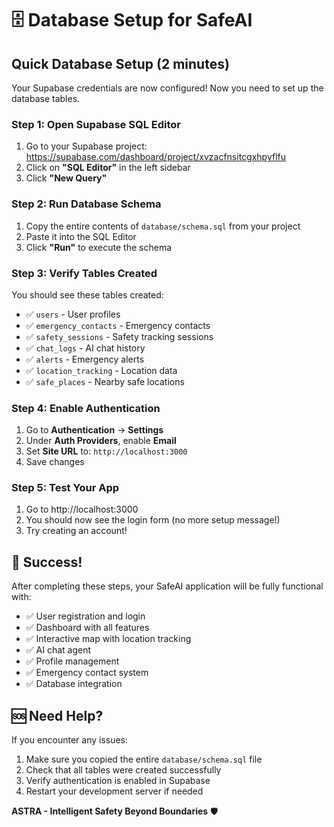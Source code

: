 # 🗄️ Database Setup for SafeAI

## Quick Database Setup (2 minutes)

Your Supabase credentials are now configured! Now you need to set up the database tables.

### Step 1: Open Supabase SQL Editor
1. Go to your Supabase project: https://supabase.com/dashboard/project/xvzacfnsitcgxhpyflfu
2. Click on **"SQL Editor"** in the left sidebar
3. Click **"New Query"**

### Step 2: Run Database Schema
1. Copy the entire contents of `database/schema.sql` from your project
2. Paste it into the SQL Editor
3. Click **"Run"** to execute the schema

### Step 3: Verify Tables Created
You should see these tables created:
- ✅ `users` - User profiles
- ✅ `emergency_contacts` - Emergency contacts
- ✅ `safety_sessions` - Safety tracking sessions
- ✅ `chat_logs` - AI chat history
- ✅ `alerts` - Emergency alerts
- ✅ `location_tracking` - Location data
- ✅ `safe_places` - Nearby safe locations

### Step 4: Enable Authentication
1. Go to **Authentication** → **Settings**
2. Under **Auth Providers**, enable **Email**
3. Set **Site URL** to: `http://localhost:3000`
4. Save changes

### Step 5: Test Your App
1. Go to http://localhost:3000
2. You should now see the login form (no more setup message!)
3. Try creating an account!

## 🎉 Success!

After completing these steps, your SafeAI application will be fully functional with:
- ✅ User registration and login
- ✅ Dashboard with all features
- ✅ Interactive map with location tracking
- ✅ AI chat agent
- ✅ Profile management
- ✅ Emergency contact system
- ✅ Database integration

## 🆘 Need Help?

If you encounter any issues:
1. Make sure you copied the entire `database/schema.sql` file
2. Check that all tables were created successfully
3. Verify authentication is enabled in Supabase
4. Restart your development server if needed

**ASTRA - Intelligent Safety Beyond Boundaries** 🛡️
